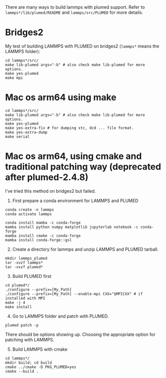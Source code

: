 There are many ways to build lammps with plumed support. Refer to `lammps*/lib/plumed/README` and `lammps/src/PLUMED` for more details.

# Bridges2
My test of building LAMMPS with PLUMED on bridges2 (`lammps*` means the LAMMPS folder):
```
cd lammps*/src/
make lib-plumed args="-b" # also check make lib-plumed for more options.
make yes-plumed
make mpi
```

# Mac os arm64 using make

```
cd lammps*/src/
make lib-plumed args="-b" # also check make lib-plumed for more options.
make yes-plumed
make yes-extra-fix # for dumping xtc, dcd ... file format.
make yes-extra-dump
make serial
```

# Mac os arm64, using cmake and traditional patching way (deprecated after plumed-2.4.8)
I've tried this method on bridges2 but failed.
1. First prepare a conda environment for LAMMPS and PLUMED
```
conda create -n lammps
conda activate lammps

conda install mamba -c conda-forge
mamba install python numpy matplotlib jupyterlab notebook -c conda-forge
mamba install cmake -c conda-forge
mamba install conda-forge::gsl
```

2. Create a directory for lammps and unzip LAMMPS and PLUMED tarball.
```
mkdir lammps_plumed
tar -xvzf lammps*
tar -xvzf plumed*
```

3. Build PLUMED first
```
cd plumed*/
./configure --prefix=[My_Path]
./configure --prefix=[My_Path] --enable-mpi CXX="$MPICXX" # if installed with MPI
make -j 4
make install
```

4. Go to LAMMPS folder and patch with PLUMED.
```
plumed patch -p
```
There should be options showing up. Choosing the appropriate option for patching with LAMMPS.

5. Build LAMMPS with cmake
```
cd lammps*/
mkdir build; cd build
cmake ../cmake -D PKG_PLUMED=yes
cmake --build .
```
